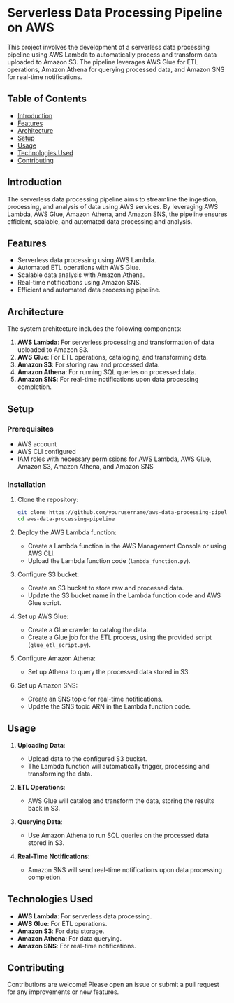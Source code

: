 # Serverless Data Processing Pipeline on AWS

This project involves the development of a serverless data processing pipeline using AWS Lambda to automatically process and transform data uploaded to Amazon S3. The pipeline leverages AWS Glue for ETL operations, Amazon Athena for querying processed data, and Amazon SNS for real-time notifications.

## Table of Contents
- [Introduction](#introduction)
- [Features](#features)
- [Architecture](#architecture)
- [Setup](#setup)
- [Usage](#usage)
- [Technologies Used](#technologies-used)
- [Contributing](#contributing)

## Introduction
The serverless data processing pipeline aims to streamline the ingestion, processing, and analysis of data using AWS services. By leveraging AWS Lambda, AWS Glue, Amazon Athena, and Amazon SNS, the pipeline ensures efficient, scalable, and automated data processing and analysis.

## Features
- Serverless data processing using AWS Lambda.
- Automated ETL operations with AWS Glue.
- Scalable data analysis with Amazon Athena.
- Real-time notifications using Amazon SNS.
- Efficient and automated data processing pipeline.

## Architecture
The system architecture includes the following components:
1. **AWS Lambda**: For serverless processing and transformation of data uploaded to Amazon S3.
2. **AWS Glue**: For ETL operations, cataloging, and transforming data.
3. **Amazon S3**: For storing raw and processed data.
4. **Amazon Athena**: For running SQL queries on processed data.
5. **Amazon SNS**: For real-time notifications upon data processing completion.

## Setup
### Prerequisites
- AWS account
- AWS CLI configured
- IAM roles with necessary permissions for AWS Lambda, AWS Glue, Amazon S3, Amazon Athena, and Amazon SNS

### Installation
1. Clone the repository:
    ```sh
    git clone https://github.com/yourusername/aws-data-processing-pipeline.git
    cd aws-data-processing-pipeline
    ```

2. Deploy the AWS Lambda function:
    - Create a Lambda function in the AWS Management Console or using AWS CLI.
    - Upload the Lambda function code (`lambda_function.py`).

3. Configure S3 bucket:
    - Create an S3 bucket to store raw and processed data.
    - Update the S3 bucket name in the Lambda function code and AWS Glue script.

4. Set up AWS Glue:
    - Create a Glue crawler to catalog the data.
    - Create a Glue job for the ETL process, using the provided script (`glue_etl_script.py`).

5. Configure Amazon Athena:
    - Set up Athena to query the processed data stored in S3.

6. Set up Amazon SNS:
    - Create an SNS topic for real-time notifications.
    - Update the SNS topic ARN in the Lambda function code.

## Usage
1. **Uploading Data**:
    - Upload data to the configured S3 bucket.
    - The Lambda function will automatically trigger, processing and transforming the data.

2. **ETL Operations**:
    - AWS Glue will catalog and transform the data, storing the results back in S3.

3. **Querying Data**:
    - Use Amazon Athena to run SQL queries on the processed data stored in S3.

4. **Real-Time Notifications**:
    - Amazon SNS will send real-time notifications upon data processing completion.

## Technologies Used
- **AWS Lambda**: For serverless data processing.
- **AWS Glue**: For ETL operations.
- **Amazon S3**: For data storage.
- **Amazon Athena**: For data querying.
- **Amazon SNS**: For real-time notifications.

## Contributing
Contributions are welcome! Please open an issue or submit a pull request for any improvements or new features.

